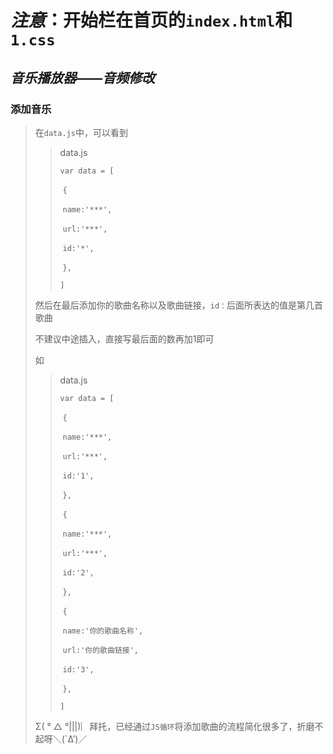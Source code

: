 # ***注意***：开始栏在首页的`index.html`和`1.css`     

## ***音乐播放器——音频修改***

###  	添加音乐

> 在`data.js`中，可以看到
>
> > data.js
> >
> > `var data = [`
> >
> > ​	`{`
> >
> > ​		`name:'***',`
> >
> > ​		`url:'***',`
> >
> > ​		`id:'*',`
> >
> > ​	`},`
> >
> > `]`
>
> 然后在最后添加你的歌曲名称以及歌曲链接，`id：`后面所表达的值是第几首歌曲
>
> 不建议中途插入，直接写最后面的数再加1即可
>
> 如
>
> > data.js
> >
> > `var data = [`
> >
> > ​	`{`
> >
> > ​		`name:'***',`
> >
> > ​		`url:'***',`
> >
> > ​		`id:'1',`
> >
> > ​	`},`	
> >
> > ​	`{`
> >
> > ​		`name:'***',`
> >
> > ​		`url:'***',`
> >
> > ​		`id:'2',`
> >
> > ​	`},`
> >
> > ​	`{`
> >
> > ​		`name:'你的歌曲名称',`
> >
> > ​		`url:'你的歌曲链接',`
> >
> > ​		`id:'3',`
> >
> > ​	`},`
> >
> > `]`
>
> Σ( ° △ °|||)︴拜托，已经通过`JS循环`将添加歌曲的流程简化很多了，折磨不起呀＼(`Δ’)／
>
> 



##   

##    



